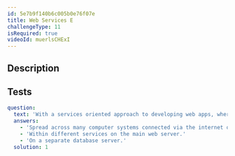```yaml
---
id: 5e7b9f140b6c005b0e76f07e
title: Web Services E
challengeType: 11
isRequired: true
videoId: muerlsCHExI
---
```


## Description
<section id='description'>

</section>

## Tests
<section id='tests'>

```yml
question:
  text: 'With a services oriented approach to developing web apps, where is the data located.'
  answers:
    - 'Spread across many computer systems connected via the internet or internal network.'
    - 'Within different services on the main web server.'
    - 'On a separate database server.'
  solution: 1
```

</section>
